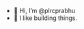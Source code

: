 - 👋 Hi, I’m @plrcprabhu
- 👀 I like building things. 

<!---
plrcprabhu/plrcprabhu is a ✨ special ✨ repository because its `README.md` (this file) appears on your GitHub profile.
You can click the Preview link to take a look at your changes.
--->
